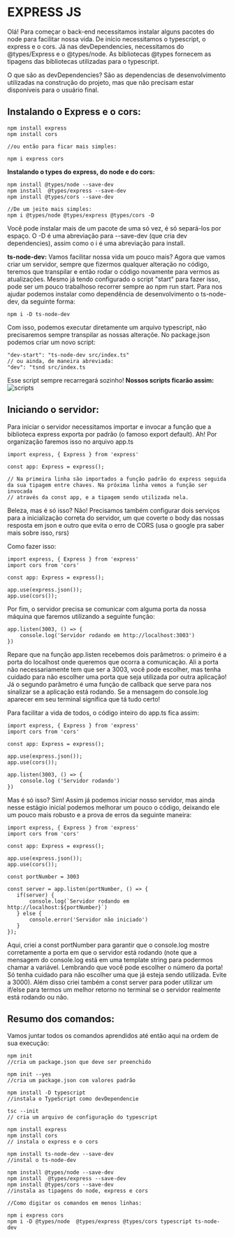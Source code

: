 # EXPRESS JS

Olá! Para começar o back-end necessitamos instalar alguns pacotes do node para facilitar nossa vida. De início necessitamos o typescript, o express e o cors. Já nas devDependencies, necessitamos do @types/Express e o @types/node. As bibliotecas @types fornecem as tipagens das bibliotecas utilizadas para o typescript.

O que são as devDependencies? São as dependencias de desenvolvimento utilizadas na construção do projeto, mas que não precisam estar disponíveis para o usuário final. 

## **Instalando o Express e o cors:**

```
npm install express
npm install cors

//ou então para ficar mais simples: 

npm i express cors
```

**Instalando o types do express, do node e do cors:**

```
npm install @types/node --save-dev
npm install  @types/express --save-dev
npm install @types/cors --save-dev

//De um jeito mais simples: 
npm i @types/node @types/express @types/cors -D
```

Você pode instalar mais de um pacote de uma só vez, é só separá-los por espaço. O -D é uma abreviação para --save-dev (que cria dev dependencies), assim como o i é uma abreviação para install.  

**ts-node-dev:**
Vamos facilitar nossa vida um pouco mais? Agora que vamos criar um servidor, sempre que fizermos qualquer alteração no código, teremos que transpilar e então rodar o código novamente para vermos as atualizações. Mesmo já tendo configurado o script "start" para fazer isso, pode ser um pouco trabalhoso recorrer sempre ao npm run start. Para nos ajudar podemos instalar como dependência de desenvolvimento o ts-node-dev, da seguinte forma:
```
npm i -D ts-node-dev
```
Com isso, podemos executar diretamente um arquivo typescript, não precisaremos sempre transpilar as nossas alteraçõe. No package.json podemos criar um novo script:

```
"dev-start": "ts-node-dev src/index.ts"
// ou ainda, de maneira abreviada:
"dev": "tsnd src/index.ts
```
Esse script sempre recarregará sozinho!
**Nossos scripts ficarão assim:**
![scripts](https://i.imgur.com/Egvqdt1.png)

## **Iniciando o servidor:**

Para iniciar o servidor necessitamos importar e invocar a função que a biblioteca express exporta por padrão (o famoso export default). Ah! Por organização faremos isso no arquivo app.ts 

```
import express, { Express } from 'express'

const app: Express = express();

// Na primeira linha são importados a função padrão do express seguida da sua tipagem entre chaves. Na próxima linha vemos a função ser invocada
// através da const app, e a tipagem sendo utilizada nela.
```

Beleza, mas é só isso? Não! Precisamos também configurar dois serviços para a inicialização correta do servidor, um que coverte o body das nossas resposta em json e outro que evita o erro de CORS (usa o google pra saber mais sobre isso, rsrs)

Como fazer isso:

```
import express, { Express } from 'express'
import cors from 'cors'

const app: Express = express();

app.use(express.json());
app.use(cors());

```

Por fim, o servidor precisa se comunicar com alguma porta da nossa máquina que faremos utilizando a seguinte função:

```
app.listen(3003, () => {
    console.log('Servidor rodando em http://localhost:3003')
})
```

Repare que na função app.listen recebemos dois parâmetros: o primeiro é a porta do localhost onde queremos que ocorra a comunicação. Ali a porta não necessariamente tem que ser a 3003, você pode escolher, mas tenha cuidado para não escolher uma porta que seja utilizada por outra aplicação!
Já o segundo parâmetro é uma função de callback que serve para nos sinalizar se a aplicação está rodando. Se a mensagem do console.log aparecer em seu terminal significa que tá tudo certo!

Para facilitar a vida de todos, o código inteiro do app.ts fica assim: 
```
import express, { Express } from 'express'
import cors from 'cors'

const app: Express = express();

app.use(express.json());
app.use(cors());

app.listen(3003, () => {
    console.log ('Servidor rodando')
})

```
Mas é só isso? Sim! Assim já podemos iniciar nosso servidor, mas ainda nesse estágio inicial podemos melhorar um pouco o código, deixando ele um pouco mais robusto e a prova de erros da seguinte maneira:

```
import express, { Express } from 'express'
import cors from 'cors'

const app: Express = express();

app.use(express.json());
app.use(cors());

const portNumber = 3003

const server = app.listen(portNumber, () => {
   if(server) {
       console.log(`Servidor rodando em http://localhost:${portNumber}`)
   } else {
       console.error('Servidor não iniciado')
   }
});

```

Aqui, criei a const portNumber para garantir que o console.log mostre corretamente a porta em que o servidor está rodando (note que a mensagem do console.log está em uma template string para podermos chamar a variável. Lembrando que você pode escolher o número da porta! Só tenha cuidado para não escolher uma que já esteja sendo utilizada. Evite a 3000). 
Além disso criei também a const server para poder utilizar um if/else para termos um melhor retorno no terminal se o servidor realmente está rodando ou não. 

## **Resumo dos comandos:**
Vamos juntar todos os comandos aprendidos até então aqui na ordem de sua execução:


```
npm init
//cria um package.json que deve ser preenchido

npm init --yes 
//cria um package.json com valores padrão

npm install -D typescript
//instala o TypeScript como devDependencie

tsc --init
// cria um arquivo de configuração do typescript

npm install express
npm install cors
// instala o express e o cors

npm install ts-node-dev --save-dev
//instal o ts-node-dev

npm install @types/node --save-dev
npm install  @types/express --save-dev
npm install @types/cors --save-dev
//instala as tipagens do node, express e cors

//Como digitar os comandos em menos linhas:

npm i express cors
npm i -D @types/node  @types/express @types/cors typescript ts-node-dev
```

